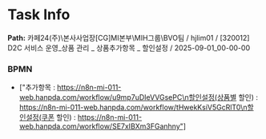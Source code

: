 # Task Info

**Path:** 카페24(주)\본사사업장\[CG]MI본부\MIH그룹\BVO팀 / hjlim01 / [320012] D2C 서비스 운영_상품 관리 _ 상품추가항목 _ 할인설정 / 2025-09-01_00-00-00

### BPMN
- ["추가항목 : https://n8n-mi-011-web.hanpda.com/workflow/u9mp7uDIeVVGsePC\n할인설정(상품별 할인) : https://n8n-mi-011-web.hanpda.com/workflow/tHwekKsiV5GcRlT0\n할인설정(쿠폰 할인) : https://n8n-mi-011-web.hanpda.com/workflow/SE7xIBXm3FGanhny"]

